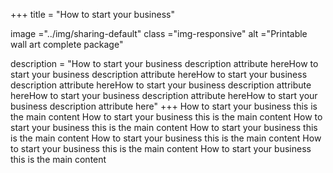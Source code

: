 +++
title = "How to start your business"

image ="../img/sharing-default"
class ="img-responsive"
alt ="Printable wall art complete package"


description = "How to start your business description attribute hereHow to start your business description attribute hereHow to start your business description attribute hereHow to start your business description attribute hereHow to start your business description attribute hereHow to start your business description attribute here"
+++
How to start your business this is the main content How to start your business this is the main content How to start your business this is the main content How to start your business this is the main content How to start your business this is the main content How to start your business this is the main content How to start your business this is the main content 


